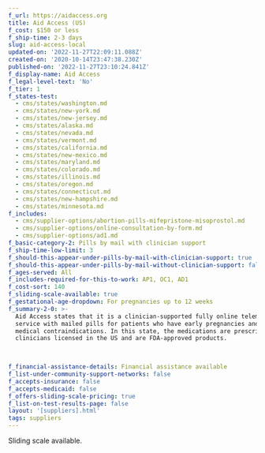 ```yaml
---
f_url: https://aidaccess.org
title: Aid Access (US)
f_cost: $150 or less
f_ship-time: 2-3 days
slug: aid-access-local
updated-on: '2022-11-27T22:09:11.088Z'
created-on: '2020-10-14T23:47:38.230Z'
published-on: '2022-11-27T23:10:24.841Z'
f_display-name: Aid Access
f_legal-level-text: 'No'
f_tier: 1
f_states-test:
  - cms/states/washington.md
  - cms/states/new-york.md
  - cms/states/new-jersey.md
  - cms/states/alaska.md
  - cms/states/nevada.md
  - cms/states/vermont.md
  - cms/states/california.md
  - cms/states/new-mexico.md
  - cms/states/maryland.md
  - cms/states/colorado.md
  - cms/states/illinois.md
  - cms/states/oregon.md
  - cms/states/connecticut.md
  - cms/states/new-hampshire.md
  - cms/states/minnesota.md
f_includes:
  - cms/supplier-options/abortion-pills-mifepristone-misoprostol.md
  - cms/supplier-options/online-consultation-by-form.md
  - cms/supplier-options/ad1.md
f_basic-category-2: Pills by mail with clinician support
f_ship-time-low-limit: 3
f_should-this-appear-under-pills-by-mail-with-clinician-support: true
f_should-this-appear-under-pills-by-mail-without-clinician-support: false
f_ages-served: All
f_includes-required-for-this-to-work: AP1, OC1, AD1
f_cost-sort: 140
f_sliding-scale-available: true
f_gestational-age-dropdown: For pregnancies up to 12 weeks
f_summary-2-0: >-
  Aid Access states that it is a clinician-supported fully online telemedicine
  service with mailed pills for patients who have early pregnancies and no
  medical contraindications. In this state, the medications are prescribed by
  clinicians licensed in the US and are FDA-approved products.


  ‍
f_financial-assistance-details: Financial assistance available
f_list-under-community-support-networks: false
f_accepts-insurance: false
f_accepts-medicaid: false
f_offers-sliding-scale-pricing: true
f_list-on-test-results-page: false
layout: '[suppliers].html'
tags: suppliers
---
```


Sliding scale available.
